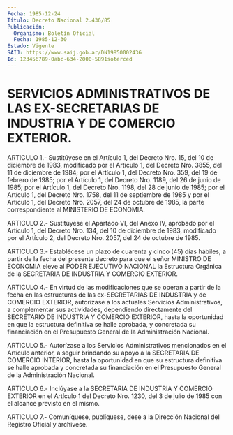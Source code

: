 ```yaml
---
Fecha: 1985-12-24
Título: Decreto Nacional 2.436/85
Publicación:
  Organismo: Boletín Oficial
  Fecha: 1985-12-30
Estado: Vigente
SAIJ: https://www.saij.gob.ar/DN19850002436
Id: 123456789-0abc-634-2000-5891soterced
---
```

# SERVICIOS ADMINISTRATIVOS DE LAS EX-SECRETARIAS DE INDUSTRIA Y DE COMERCIO EXTERIOR.

<a id="1"></a>
ARTICULO  1.-  Sustitúyese  en  el Artículo 1, del Decreto Nro. 15, del 10 de diciembre de 1983, modificado  por  el  Artículo  1,  del Decreto  Nro. 3855, del 11 de diciembre de 1984; por el Artículo 1, del Decreto  Nro.  359,  del 19 de febrero de 1985; por el Artículo 1, del Decreto Nro. 1189,  del 26 de junio de 1985; por el Artículo 1, del Decreto Nro. 1198, del  28 de junio de 1985; por el Artículo 1, del Decreto Nro. 1758, del 11  de  septiembre  de  1985 y por el Artículo  1, del Decreto Nro. 2057, del 24 de octubre de  1985,  la parte correspondiente al MINISTERIO DE ECONOMIA.

<a id="2"></a>
ARTICULO  2.-  Sustitúyese  el  Apartado VI, del Anexo IV, aprobado por el Artículo 1, del Decreto Nro.  134,  del  10  de diciembre de 1983, modificado por el Artículo 2, del Decreto Nro.  2057,  del 24 de octubre de 1985.

<a id="3"></a>
ARTICULO  3.-  Establécese  un  plazo de cuarenta y cinco (45) días hábiles, a partir de la fecha del  presente  decreto  para  que  el señor  MINISTRO  DE  ECONOMIA  eleve al PODER EJECUTIVO NACIONAL la Estructura  Orgánica  de  la SECRETARIA  DE  INDUSTRIA  Y  COMERCIO EXTERIOR.

<a id="4"></a>
ARTICULO  4.-  En  virtud  de  las  modificaciones  que se operan a partir  de  la  fecha  en las estructuras de las ex-SECRETARIAS  DE INDUSTRIA  y  de  COMERCIO  EXTERIOR,  autorízase  a  los  actuales Servicios  Administrativos,    a    complementar  sus  actividades, dependiendo directamente del SECRETARIO  DE  INDUSTRIA  Y  COMERCIO EXTERIOR,  hasta la oportunidad en que la estructura definitiva  se halle aprobada,  y  concretada  su  financiación  en el Presupuesto General de la Administración Nacional.

<a id="5"></a>
ARTICULO 5.- Autorízase a los Servicios Administrativos mencionados  en el Artículo anterior, a seguir brindando su apoyo a la SECRETARIA  DE COMERCIO INTERIOR, hasta la oportunidad en que su estructura definitiva se halle aprobada y concretada su financiación  en   el  Presupuesto  General  de  la  Administración Nacional.

<a id="6"></a>
ARTICULO  6.-  Inclúyase  a  la  SECRETARIA DE INDUSTRIA Y COMERCIO EXTERIOR en el Artículo 1 del Decreto  Nro. 1230, del 3 de julio de 1985 con el alcance previsto en el mismo.

<a id="7"></a>
ARTICULO  7.- Comuníquese, publíquese, dese a la Dirección Nacional del Registro Oficial y archívese.